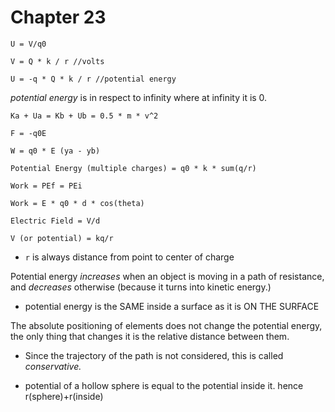 # Chapter 23

    U = V/q0

    V = Q * k / r //volts

    U = -q * Q * k / r //potential energy

*potential energy* is in respect to infinity where at infinity it is 0.


    Ka + Ua = Kb + Ub = 0.5 * m * v^2

    F = -q0E

    W = q0 * E (ya - yb)

    Potential Energy (multiple charges) = q0 * k * sum(q/r)

    Work = PEf = PEi

    Work = E * q0 * d * cos(theta)

    Electric Field = V/d

    V (or potential) = kq/r


- `r` is always distance from point to center of charge


Potential energy *increases* when an object is moving in a path of resistance, and *decreases* otherwise (because it turns into kinetic energy.)
- potential energy is the SAME inside a surface as it is ON THE SURFACE

The absolute positioning of elements does not change the potential energy, the only thing that changes it is the relative distance between them.

- Since the trajectory of the path is not considered, this is called *conservative.*

- potential of a hollow sphere is equal to the potential inside it. hence r(sphere)+r(inside)
